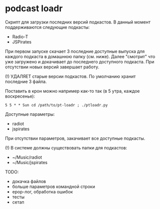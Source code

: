 podcast loadr
========

Скрипт для загрузки последних версий подкастов. В данный момент поддерживаются следующие подкасты:
 - Radio-T
 - JSPirates

При первом запуске скачает 3 последние доступные выпуска для каждого подкаста в домашнюю папку (см. ниже). Далее "смотрит" что уже загружено и докачивает до последнего доступного подкаста. При отсутствии новых версий завершает работу.

(!) УДАЛЯЕТ старые версии подкастов. По умолчанию хранит последние 3 файла.

Поставить в крон можно например как-то так (в 5 утра, каждое воскресенье):
```
5 5 * * Sun cd /path/to/pt-loadr ; ./ptloadr.py
```

Доступные параметры:
 - radiot
 - jspirates

При отсутствии параметров, закачивает все доступные подкасты.

(!) В системе должны существовать папки для подкастов:
 - ~/Music/radiot
 - ~/Music/jspirates

TODO:
 - докачка файлов
 - больше параметров командной строки
 - ерор-лог, обработка ошибок
 - тесты
 - сетап

